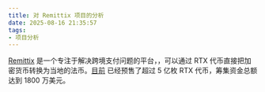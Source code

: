 ```yaml
---
title: 对 Remittix 项目的分析
date: 2025-08-16 21:35:57
tags:
- 项目分析
---
```


[Remittix](https://remittix.io/) 是一个专注于解决跨境支付问题的平台，，可以通过 RTX 代币直接把加密货币转换为当地的法币。[目前](https://www.indiatimes.com/partner/best-crypto-presale-to-buy-now-remittix-soars-towards-18m-dollar-raised-as-eager-holders-await-beta-wallet-waitlist-665501.html?utm_source=chatgpt.com) 已经预售了超过 5 亿枚 RTX 代币，筹集资金总额达到 1800 万美元。





